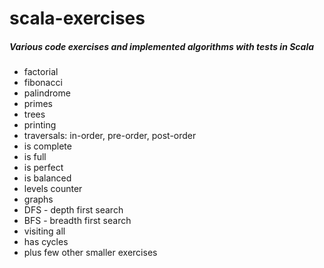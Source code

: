 scala-exercises
===============

##### Various code exercises and implemented algorithms with tests in Scala

* factorial
* fibonacci
* palindrome
* primes
* trees
 * printing
 * traversals: in-order, pre-order, post-order
 * is complete
 * is full
 * is perfect
 * is balanced
 * levels counter
* graphs
 * DFS - depth first search
 * BFS - breadth first search
 * visiting all
 * has cycles
* plus few other smaller exercises


